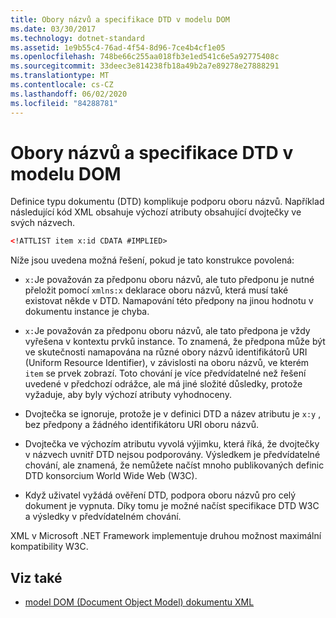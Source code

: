 ```yaml
---
title: Obory názvů a specifikace DTD v modelu DOM
ms.date: 03/30/2017
ms.technology: dotnet-standard
ms.assetid: 1e9b55c4-76ad-4f54-8d96-7ce4b4cf1e05
ms.openlocfilehash: 748be66c255aa018fb3e1ed541c6e5a92775408c
ms.sourcegitcommit: 33deec3e814238fb18a49b2a7e89278e27888291
ms.translationtype: MT
ms.contentlocale: cs-CZ
ms.lasthandoff: 06/02/2020
ms.locfileid: "84288781"
---
```

# <a name="namespaces-and-dtds-in-the-dom"></a>Obory názvů a specifikace DTD v modelu DOM
Definice typu dokumentu (DTD) komplikuje podporu oboru názvů. Například následující kód XML obsahuje výchozí atributy obsahující dvojtečky ve svých názvech.  
  
```xml  
<!ATTLIST item x:id CDATA #IMPLIED>  
```  
  
 Níže jsou uvedena možná řešení, pokud je tato konstrukce povolená:  
  
- `x:`Je považován za předponu oboru názvů, ale tuto předponu je nutné přeložit pomocí `xmlns:x` deklarace oboru názvů, která musí také existovat někde v DTD. Namapování této předpony na jinou hodnotu v dokumentu instance je chyba.  
  
- `x:`Je považován za předponu oboru názvů, ale tato předpona je vždy vyřešena v kontextu prvků instance. To znamená, že předpona může být ve skutečnosti namapována na různé obory názvů identifikátorů URI (Uniform Resource Identifier), v závislosti na oboru názvů, ve kterém `item` se prvek zobrazí. Toto chování je více předvídatelné než řešení uvedené v předchozí odrážce, ale má jiné složité důsledky, protože vyžaduje, aby byly výchozí atributy vyhodnoceny.  
  
- Dvojtečka se ignoruje, protože je v definici DTD a název atributu je `x:y` , bez předpony a žádného identifikátoru URI oboru názvů.  
  
- Dvojtečka ve výchozím atributu vyvolá výjimku, která říká, že dvojtečky v názvech uvnitř DTD nejsou podporovány. Výsledkem je předvídatelné chování, ale znamená, že nemůžete načíst mnoho publikovaných definic DTD konsorcium World Wide Web (W3C).  
  
- Když uživatel vyžádá ověření DTD, podpora oboru názvů pro celý dokument je vypnuta. Díky tomu je možné načíst specifikace DTD W3C a výsledky v předvídatelném chování.  
  
 XML v Microsoft .NET Framework implementuje druhou možnost maximální kompatibility W3C.  
  
## <a name="see-also"></a>Viz také

- [model DOM (Document Object Model) dokumentu XML](xml-document-object-model-dom.md)
